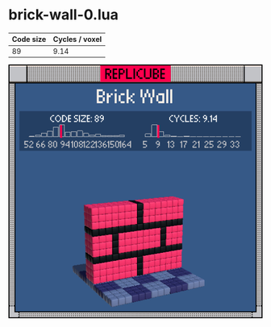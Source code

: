 # brick-wall-0.lua

| Code size | Cycles / voxel |
| --------- | -------------- |
| 89        | 9.14           |

![](brick-wall-0.png)
